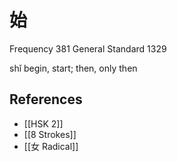 # 始
Frequency 381
General Standard 1329

shǐ
begin, start; then, only then

## References
- [[HSK 2]]
- [[8 Strokes]]
- [[女 Radical]]